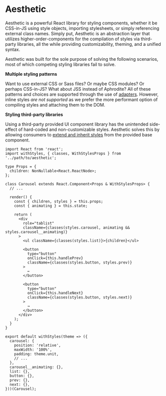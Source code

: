# Aesthetic

Aesthetic is a powerful React library for styling components, whether it be CSS-in-JS using style
objects, importing stylesheets, or simply referencing external class names. Simply put, Aesthetic is
an abstraction layer that utilizes higher-order-components for the compilation of styles via
third-party libraries, all the while providing customizability, theming, and a unified syntax.

Aesthetic was built for the sole purpose of solving the following scenarios, most of which competing
styling libraries fail to solve.

**Multiple styling patterns**

Want to use external CSS or Sass files? Or maybe CSS modules? Or perhaps CSS-in-JS? What about JSS
instead of Aphrodite? All of these patterns and choices are supported through the use of
[adapters](./adapters/README.md). However, inline styles _are not supported_ as we prefer the more
performant option of compiling styles and attaching them to the DOM.

**Styling third-party libraries**

Using a third-party provided UI component library has the unintended side-effect of hard-coded and
non-customizable styles. Aesthetic solves this by allowing consumers to
[extend and inherit styles](./usage.md) from the provided base component.

```tsx
import React from 'react';
import withStyles, { classes, WithStylesProps } from '../path/to/aesthetic';

type Props = {
  children: NonNullable<React.ReactNode>;
};

class Carousel extends React.Component<Props & WithStylesProps> {
  // ...

  render() {
    const { children, styles } = this.props;
    const { animating } = this.state;

    return (
      <div
        role="tablist"
        className={classes(styles.carousel, animating && styles.carousel__animating)}
      >
        <ul className={classes(styles.list)}>{children}</ul>

        <button
          type="button"
          onClick={this.handlePrev}
          className={classes(styles.button, styles.prev)}
        >
          ←
        </button>

        <button
          type="button"
          onClick={this.handleNext}
          className={classes(styles.button, styles.next)}
        >
          →
        </button>
      </div>
    );
  }
}

export default withStyles(theme => ({
  carousel: {
    position: 'relative',
    maxWidth: '100%',
    padding: theme.unit,
    // ...
  },
  carousel__animating: {},
  list: {},
  button: {},
  prev: {},
  next: {},
}))(Carousel);
```
